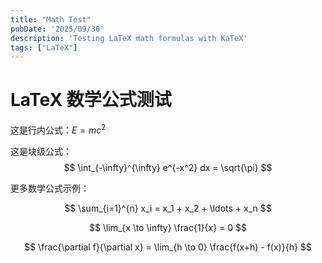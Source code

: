 ```yaml
---
title: "Math Test"
pubDate: '2025/09/30'
description: 'Testing LaTeX math formulas with KaTeX'
tags: ["LaTeX"]
---
```


# LaTeX 数学公式测试

这是行内公式：$E = mc^2$

这是块级公式：
$$
\int_{-\infty}^{\infty} e^{-x^2} dx = \sqrt{\pi}
$$

更多数学公式示例：

$$
\sum_{i=1}^{n} x_i = x_1 + x_2 + \ldots + x_n
$$

$$
\lim_{x \to \infty} \frac{1}{x} = 0
$$

$$
\frac{\partial f}{\partial x} = \lim_{h \to 0} \frac{f(x+h) - f(x)}{h}
$$